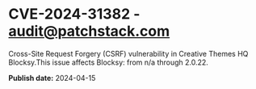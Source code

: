 # CVE-2024-31382 - audit@patchstack.com

Cross-Site Request Forgery (CSRF) vulnerability in Creative Themes HQ Blocksy.This issue affects Blocksy: from n/a through 2.0.22.



**Publish date:** 2024-04-15
